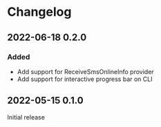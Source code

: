 # Changelog

## 2022-06-18 0.2.0

### Added

- Add support for ReceiveSmsOnlineInfo provider
- Add support for interactive progress bar on CLI

## 2022-05-15 0.1.0

Initial release
